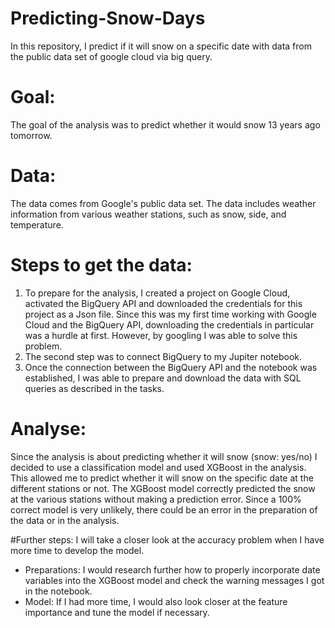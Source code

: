 # Predicting-Snow-Days
In this repository, I predict if it will snow on a specific date with data from the public data set of google cloud via big query.

# Goal:
The goal of the analysis was to predict whether it would snow 13 years ago tomorrow. 

# Data:
The data comes from Google's public data set. The data includes weather information from various weather stations, such as snow, side, and temperature.

# Steps to get the data:
1. To prepare for the analysis, I created a project on Google Cloud, activated the BigQuery API and downloaded the credentials for this project as a Json file. Since this was my first time working with Google Cloud and the BigQuery API, downloading the credentials in particular was a hurdle at first. However, by googling I was able to solve this problem.
2. The second step was to connect BigQuery to my Jupiter notebook.
3. Once the connection between the BigQuery API and the notebook was established, I was able to prepare and download the data with SQL queries as described in the tasks.

# Analyse:
Since the analysis is about predicting whether it will snow (snow: yes/no) I decided to use a classification model and used XGBoost in the analysis. This allowed me to predict whether it will snow on the specific date at the different stations or not.
The XGBoost model correctly predicted the snow at the various stations without making a prediction error. Since a 100% correct model is very unlikely, there could be an error in the preparation of the data or in the analysis. 

#Further steps:
I will take a closer look at the accuracy problem when I have more time to develop the model.
- Preparations: I would  research further how to properly incorporate date variables into the XGBoost model and check the warning messages I got in the notebook.
- Model: If I had more time, I would also look closer at the feature importance and tune the model if necessary. 

